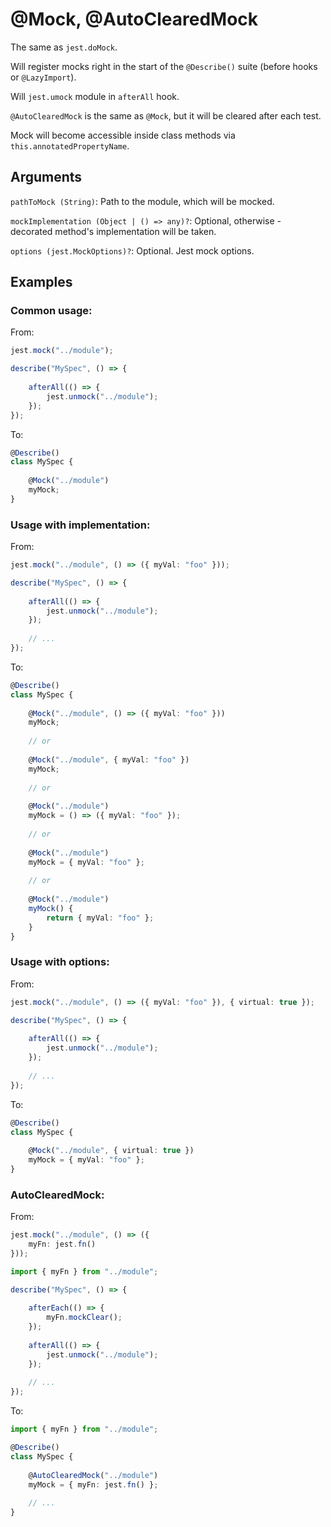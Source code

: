 # @Mock, @AutoClearedMock

The same as `jest.doMock`.

Will register mocks right in the start of the `@Describe()` suite (before hooks or `@LazyImport`).

Will `jest.umock` module in `afterAll` hook.

`@AutoClearedMock` is the same as `@Mock`, but it will be cleared after each test.

Mock will become accessible inside class methods via `this.annotatedPropertyName`.

## Arguments

`pathToMock (String)`: Path to the module, which will be mocked.

`mockImplementation (Object | () => any)?`: Optional, otherwise - decorated method's implementation will be taken. 

`options (jest.MockOptions)?`: Optional. Jest mock options.

## Examples

### Common usage:

From:

```typescript
jest.mock("../module");

describe("MySpec", () => {
    
    afterAll(() => {
        jest.unmock("../module");
    });
});
```

To:

```typescript
@Describe()
class MySpec {
    
    @Mock("../module")
    myMock;
}
```

### Usage with implementation:

From:

```typescript
jest.mock("../module", () => ({ myVal: "foo" }));

describe("MySpec", () => {
    
    afterAll(() => {
        jest.unmock("../module");
    });
    
    // ...
});
```

To:

```typescript
@Describe()
class MySpec {
    
    @Mock("../module", () => ({ myVal: "foo" }))
    myMock;
    
    // or
    
    @Mock("../module", { myVal: "foo" })
    myMock;
    
    // or
    
    @Mock("../module")
    myMock = () => ({ myVal: "foo" });
    
    // or
    
    @Mock("../module")
    myMock = { myVal: "foo" };
    
    // or
    
    @Mock("../module")
    myMock() {
        return { myVal: "foo" };
    }
}
```

### Usage with options:

From:

```typescript
jest.mock("../module", () => ({ myVal: "foo" }), { virtual: true });

describe("MySpec", () => {
    
    afterAll(() => {
        jest.unmock("../module");
    });
    
    // ...
});
```

To:

```typescript
@Describe()
class MySpec {
    
    @Mock("../module", { virtual: true })
    myMock = { myVal: "foo" };
}
```

### AutoClearedMock:

From:

```typescript
jest.mock("../module", () => ({
    myFn: jest.fn()
}));

import { myFn } from "../module";

describe("MySpec", () => {
    
    afterEach(() => {
        myFn.mockClear();
    });
    
    afterAll(() => {
        jest.unmock("../module");
    });
    
    // ...
});
```

To:

```typescript
import { myFn } from "../module";

@Describe()
class MySpec {
    
    @AutoClearedMock("../module")
    myMock = { myFn: jest.fn() };
    
    // ...
}
```
